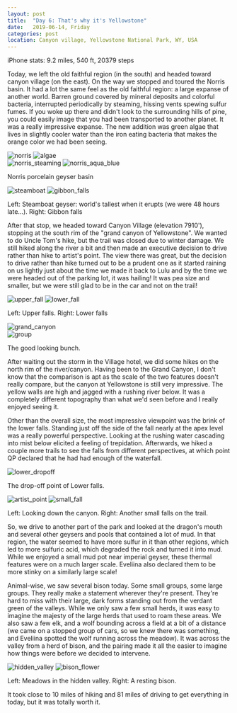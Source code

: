 ```yaml
---
layout: post
title:  "Day 6: That's why it's Yellowstone"
date:   2019-06-14, Friday
categories: post
location: Canyon village, Yellowstone National Park, WY, USA
---
```


iPhone stats: 9.2 miles, 540 ft, 20379 steps

Today, we left the old faithful region (in the south) and headed toward canyon village (on the east). On the way we stopped and toured the Norris basin. It had a lot the same feel as the old faithful region: a large expanse of another world. Barren ground covered by mineral deposits and colorful bacteria, interrupted periodically by steaming, hissing vents spewing sulfur fumes. If you woke up there and didn't look to the surrounding hills of pine, you could easily image that you had been transported to another planet. It was a really impressive expanse. The new addition was green algae that lives in slightly cooler water than the iron eating bacteria that makes the orange color we had been seeing.

<div class="post-image post-image--split">
    <img src="https://lh3.googleusercontent.com/AAyUsYWfB8ZE62oJvtq6bsViNoOvoQ5I0ml1rXvoLcsgjlWyb3YiI4C9H8dB5dtUJ3X-X7TEOVOxQO0xvMNzOVbQ7CIBvh4lhQ0uJYyO3Yedjb8VpkpGQrljtdsOGfc3EdTRuVzI8bRnX490o2fulOcUF5mlEyNiILMvh7qnagJSQ9a8dD1CFt7A9TdjjYa4Q7NvHIgIAwraAaSod9LI1zQBEgVJURg0HgQ1ef1Fa0hV4YSyK88XZnyKJFTiJe8WkN6BgyegzkSk-Y6m5qEQhq4DVkWGGmJYar3DL8jmDR0VLJbTxjcqtIhXdQlQvpzEmjU2HTZLIR-jq3XN6KwrhogtUqaZE_e-mQQB_Z-BhfvNRZNqoAuZ5BXnVBG9IOqB9C6o7ac4kr3sUDsAi-fmgzS3kJtXcZJ3EiJW-O2BbbiFC-i7GMj6dwoft-OIc5-J-nvrVuC5cxpglRVZZW-WVaQM6tUn2ThW5ai1PRdMua0vArvQG5SCTnaE9GJUxwoMFLbFtg1bp8JqeA7w6gDnWiDuxyDmBAovnVgPszPTFUAMj_NRkX0P7dR3En8LbfPy2lfvlYVtH2WgFEhuyloCDkeudokPZpayXLCJ4pbKMRJ22E3pbOAIwFH3T6WWjmxF8E9G_doaIR4H4IXWCjl7kF7ic4og8IRWres7TUsWG6Q3egGs2um1JxQK40NPOS-LVFw4yTp2cLF6JELxESY8M-XSSg=w1878-h1408-no" alt="norris" />
    <img src="https://lh3.googleusercontent.com/Tnkhe0G-iSLVZPfAKF4G8az9FRbp8zit3XlvaJdvUagHdIkudzmQE-DcyNN5ptbrc-SJ7EbIq2fjevJl_aRyrCkvZfCjMNwMvJGTmnlWXuQh0r_m-7X1Wban2Pq02cYxCrzMyRy_6rfL9Rz1WgD6xqV6TKBdi0KJ_kXLrs_Vw_e1rz7_UHb23vTaUxy3yuXmSsyFaYbvbqgxfpTERcyH5u-jYbeP7FfVjcXIt58kIUjdYy3JEHtkha0BPnu0yQ63e5IBVmGv1V_AKb3eHyduc6USsq-k0j2lIi4YHpAzJX8Pa5kG3DxKhzECe9XlpGgF0DprADlsMTs3wxpaCm7_J36LdEhUbCFtk2SsCa6uCyXyJguk_9IbSJ9itAIXbNMfHdde0Wk9U5d-u92XSQSBcdCv_Zv2MY0klKlDg4JYr8lf9g7SxCXA5_46y8i-TSNwjSCm7JCuClpe2dvsSAj6R1LlsNCZaHEOb2Zd8qnCqszJTLub_AKXy9oizWft4Z5P-2y168490jBbnukFl6bGRYhh3iAza8fD4_ZVyOQo7TY5Dzzgvefz0GYNWkf3ea7kLK8CzdzNNuPXRJEFP6y-tBvJWDvLzTGyVY2YoybNMcoyykDuOMmnAvH_DK6YtUJ_bY7FSmAin98aDFJL4vJQv8Dh3aGQDkZZzLMoYFkwKS1lQWMOS3p491w9AxlxxUtRmON69eh56qxUZQZpyEVWVnqMwg=w1878-h1408-no" alt="algae" />
</div>
<div class="post-image post-image--split">
    <img src="https://lh3.googleusercontent.com/IeDRRhyGg6L02EpNWbquclzlBF8cXZ2Z7tAelukwsnPql2Thb53b3ng18Xb2s1i2yB33NP32OVb7b9hdDCoXpZyU4YwsL2KwxGrUDw30-OLfHdCsjKVvNkTUA1cY2zcGcL7EhedxO8g4r95gFGhiKGtVyNiOwa__bWr1e4YVNOGAw0FfDROCom9CrGY59G-TuOZNbYr17lzyrDkgtUUZRYiBEljqIr2yisu68kC30wFDnP4QKdGjOXjtkt0mwxH92qvSPyhJFWLaJLcbOYaKi-Luc3-aNL6LDR2nEThuj3LILtyywy2OoaZRNnrOvgf2foE9aLSH6igiQoqwvihXHb8SC8CPDwxcdxAc2eOBuOazOGD4TP3xAtk9eI_CIoGp0i63j0vLyVZqyeZrq8uYORtUE2I6IoIWrdhLXSMAehmEpRtaARs-CS2sRL_ntDAmQuNWXAtHMg8XFghcOcLT9ADGwTFrpkQZtrgHR-fhWZowTcTmEVUVhWSwttqvpzWKDbkOLjF6P4rec5ukZ8xC2Gc4UA_HQUIrGXb3LivFGbh57p_2jVbti7tDBQ0OjBGFE8184jWkSTJ8LOMWSWVulGI1wJcSTY5MtqFihcsYGGH1zT-A3aU7y4vMyH5Ri4d9ABeV_8Q-BJcMZGNJM-ruEMLe-e4JXjJOJDNMZwgLdv8u3phW6OnGKtyTbJXJbwJav0AS1kYAnXEKxDSjfj_jmZsf=w2114-h1408-no" alt="norris_steaming" />
    <img src="https://lh3.googleusercontent.com/SzRLlgW6UdC_G1M4F5j6Txjpn2rmSbsqXZ9OLpWO2ccNlmbQxJLfrmXJrnoRTuo_4Rc7Kmyhgh5AYvnrd9VNxbjex7IXbi1tL07sPdcRBTRLWLWO3sXwaIfqbstJM1sjtuxY0-9rrIp9tadrMRH8o4lV2AvH2sZh-jhlbpOE10vzCkZSKBgf3wgfoU1DZZg6_HzrYmnKSgRKF0lfPZcZRccJfXdK72UY5jsF0etfhfRHyDDG7qWNw_kwNSXl0bnMxCHld_QA7s2swX7ziTJSwoh9_a385Lz6SmzZ_RjNncWXV1emwyR6yApPnHdir3QopV9EvOaw71q0S_b86lU0BCcX-K9dfmY20OWDwumLk8_BXkK6hAl3NCOjLMBSQdhc2wczEI2ZyHrZ4098cACv2Z3LbK5_kSYQ1FHy7V047HwjiV_icI_Qbz0czKEXfLDfyt73IFB4rRV2JZuTRZlzh3wW852GcWSjOQqnMVq0fO7SYdMgLyzVlXqhld9gvVlakuBXFBzrzXSSlAXdSiO5wefSZGAbrL58lz2EoD3ZWNM6dDRecw9KRuBgk1BekVQSgbLhEK-WUQO_jjDAEo0x_5zGwPBnmaUJG2SvpKecn7ulzEYCF8waSredsQsF9CU1KvL442iz6B1fkzgRdtcf3_AWXMLEOvbPH9xhB65bc4oKY5PP_Hi3Gnc_jnozyAc5cItAzbqLJvi129O4aMlg9jkx=w2114-h1408-no" alt="norris_aqua_blue" />
    <p class="post-image-caption"> Norris porcelain geyser basin </p>
</div>
<div class="post-image post-image--split">
    <img src="https://lh3.googleusercontent.com/cdajBroB5V2HS6HZ5MWvdevU9PbjBlvapseegMEPgZAt1XDZZ9AadjsxGYYOrQ4EKfrOf2N4L_N6l4HYW3KNdPwPcAWcXG6O385uNM6OMiI161JEylHuFtpuuG_ATQ5rwMRltlZuEkePpaW5BCx6bvXM-0AGAUuLGCs9zLNYF_fWa77YlzjRaBkCTHaWp49E5LEWzy62VIVB1hi2T5tjaZe4RZeOpuusGCpvfZ-P73TDbUBVqpb0XX0N3QQC1osty5qCFbPGrqZ00VID53YrwPDJNQ0sGLAhnI_cQw1drtA6dpeFJAHxBGw4vv1zHDkHuCSk8wmBaEgS4F1GKH3KE0gab5vKoNYOzGquOik8iSwDFGTPhaMgIglqwya70bwa15qaCWjTogFUx1JDoxkY9Ekhi422Ne2uug13CTb_twmwN1kbplX74Eg3N6dO6RgAbRZL-4uIpzlC2K2yE7VTPfxAbrPtNAMGcp-ChLChOQ6Q0gcHdQ-f58mEO7whRokMmAOxzi-L8DCEHe_Ga4cgrs6X_pLzdNMeCsXCSmdHCBPVUoCPIfPMlhSgTszHOL_PFaYaW_6uMsGZ_VMO76VvxBn7Ae3GFkkcwRxqUM-ag8CAC93H4oX-ZlscBLBHa3fFpctgHMA1ZOdiD6CZ6FLwEL9rtivcTNAT2MuQbiEy9DNuv6vWRPPGn0tyjxcbLidjrykawne8F89cbPOdYQrz89vWhA=w2114-h1408-no" alt="steamboat" />
    <img src="https://lh3.googleusercontent.com/o-dJ57zGMg7rSpvl0Dg1PdqWMUxpFo4lDp6QPissu7WuO1yXA6QSMAOiendP3rE5okU-33iHnfXnGasrCqTQWAuH2ATgJORjn8qQaYIry2NrcTYM6a38VGP5xni9kytQVKSPo1pnCBYpsXb8DcQdzDy2uTwiGnXS7AgRl6CK7YEYc1ooZsVv1Lk0dXggGZcrC3L9Z-HSImGfpicsq2gs2CEGbiBhNmDxS-PsIZ4HyQbGipMomt-oly9bcN_5K3oyfIJYzv15bXLP5ZogdGdl2yO9HMWbPwfMJNXB8GHhD6BZ6DrRLehgZvDRGqHehpm6vm8HUWfSepCKNhzGw-DVjxXD94njTWeIwnGKDV1fXVRzWHF5nP20F-pxHQI8d9q-cegR9jzeM43qDGfTsw2LYQIg0WPXR_oH1_ht8r09bjNsfazpB1-dAPd_yBsUR5gN9i7JUEE2APlPGOHYuZ6V9tZbrPIdLdPiG3oQ0lixLzh0csFprVsyenRZ6F2AzVV6iwEFsxJDa_rPHQR5rHNybHGHZfxtIe6LEy6RwhiBDkRraFQfnEXC0jFi92Ms68YNxdTl9Jv4vu_uIy3ncQ5zBMPHwq8uwG8JtHomCwimCyRbUeVGYR146i8XB2gRc3aLNzut4z2leFfeYXG_pCBr-KnrwG6cOejOcZRy6lV4tI-GZNArsFy1lskMgbDyKCCLmvbQfEoVWX2nSITbwnLFqBprDA=w2114-h1408-no" alt="gibbon_falls" />
    <p class="post-image-caption"> Left: Steamboat geyser: world's tallest when it erupts (we were 48 hours late...). Right: Gibbon falls </p>
</div>

After that stop, we headed toward Canyon Village (elevation 7910'), stopping at the south rim of the "grand canyon of Yellowstone". We wanted to do Uncle Tom's hike, but the trail was closed due to winter damage. We still hiked along the river a bit and then made an executive decision to drive rather than hike to artist's point. The view there was great, but the decision to drive rather than hike turned out to be a prudent one as it started raining on us lightly just about the time we made it back to Lulu and by the time we were headed out of the parking lot, it was hailing! It was pea size and smaller, but we were still glad to be in the car and not on the trail!

<div class="post-image post-image--split">
    <img src="https://lh3.googleusercontent.com/MEKVgIH-pf2ivkWHkXUEZUg8Q-Uc8QcPUw9fh7Th2AX73SQaHi1DWeXY9JWUpQuf87SbofSuY1W6oxRFTq5PnMlDn8bXO3a6RODDjoB2pxSYJ2hJkiGMtJ5G91gD_H92Gm3U5ovIUeraOM4Ep398jvakEwcYlXFsTopwThfB_oXaPMqDO70bRn_74mqKOKMm63VOv1V5xX4KUNezV2fFYK_ejMFJWeeuWbJCMG1QgJ2zU7EvNkx92y5xGDLWo7MGloykM88QIwDOVUzQz7KB-5oCNoDcW0N4bckGWldDNlAcYFESE-aDQkH3lqHd4wZ0TIH0jftnQYDrq97HgmD7pzlp-6ayXX0GSwt3x4c_6eOcEcznyj7-kqBUANcdtuEB4ZvIQXhaV5dpCdYJkqSiJp8VSzr4y6NrDc9h-X6FSO3CHPyfzApaJFsJZ3Z4IkCPtmFRnr1_KQYFvFDTOQkRHeeSEMwBBbEY753t68xjA5L_7uPc2s1JIv_hORTi9SbYC0HIN4w9VA3hHVlI9xlHkPgryaCQhz1DkogMZCL22S84vQpjTj_L4hNeVp24G-AohdDZDMyrPrGh14AjThTxtxodnD0Ozg3eAaz6qezQA4hCd6Kd_PGfNBQBEPxjziFpJ_7MOiUEUBVpyVYIwRgQ5VNeATtHmSAWGs8A_WgzYf3bkVDe1LG4_XWTchO3y_yCrmE5ooJWzSW7UdVK4303ZjX0hA=w940-h1408-no" alt="upper_fall" />
    <img src="https://lh3.googleusercontent.com/1BpyZ_Z2LxA2e3kZtU2CTVikQKJUm-DlVm-NJuSK5nBdeRvPqqyJwaAlNQBYGHovTKb0O2-pGpMf_uVFNqIMjmHb1qBqBdKyfO3WIRrQZg2u8QWl8PD7vAHTtkghvnmfBG4LNKuX60nHxRCyf7tSM_n3QnaReVo7ZiAIT6LQ8bCybf3NFOCODhJja8cRZPwB4hrCNqQuqf78qLOfQgfMFGsGfLfEbA8WQlx4VMP9pDEolck7drHig1KqnmUDGnTdVV_oWOye5Ide1IofN0FNk4TA8ysimVtJK9aVvKNZLao3pClBbmdrx-98PMZUEimCVG8naKrV7XyDIpYu5VqKzbk4luYrxPWuwmx4Xbelh8lFzNvqbYKksd52vD5eR3KNJ0w1lR4Zhnkt867bRe7sfGnkdcADVU08rwd8wTkidU0oYEsjsoUGVo1x0h4i0E8_LnJNprA7zABmfh45npPcR6Wr-gKOm3NEtAd1yIleXf_dxHX6iQEMJurmUf9CZPWPueZko3SnBIGOFaMcKx2-kQpBnMSjQWjt3JP89gx7BSnQ6pUQiDXCHuu_cY0xMtmgu-Iq7Vf3fmvnJDJGZiB3cNugeCay4DReBSnyatQR6P8pCImRso5yzgsxdAZ8YINcelqAXxa3Hyt7GUfnyPExENteQGbVaFqYtnl-UJw5WOXlh2U29wnLKnMc5OC3SSbVSFdeYsTUo4HZb8y6aq5FrJD1qQ=w940-h1408-no" alt="lower_fall" />
    <p class="post-image-caption"> Left: Upper falls. Right: Lower falls </p>
</div>
<div class="post-image">
  <img src="https://lh3.googleusercontent.com/OMKM3D5wFohuiKtj-HEO2fktYbkYs7-G6wbypYl1FdeC8eIyD4n6VEE8aWJGG8-t_t2cuMDehwsUjPh4CFF_SxBrlnf2TiPiYxI7QiUWuP31elevyYEyxn0Iyrx4N8W1vP1ENAfkFGw7iVRdNUy5TKpnPgiEU2U0sn0gUkVYF9G9DpLedLLoPr2lHuDPhfIwTTGpa3KI5plgDMKKI0eHJx68WrjssR3AUiOrMNwD8s3DCEX4k8VbIOg35M6Uzm6ZGaiOxt90QewonwlssNf1W08Z3b4tdBPzaWv3tItzVOdAf2-1DrG3fNCrJ6zY9HfS7sIWHrWCjdWdqiWPSbnTLI7NBzU7ycC-fONJvIWGqDjsTxYEsPs2UHxiYp7v3m2DIotRRnb5-Q-JdL25vkzHzW38V8t5aC6nb7moqMIlvEu47dHIw5LUSEBq-hyxzdDLW9j2YKrS5yKLuQIsoMM6U0YkF7hP4134Gsk2O2meNdC3cbn59HfyxNWMCpWPXA1AUtY2eRCbYxbKOctlgrdoa-Or_zDQde3nWyf7XaYKrUE8nHsMMhTOjviNCmrdgTgU_H3HAHjsTLwoMrrVK8LhwsD6FyDEOQn1YAMiVytH22vwpeulps4Ll09a2DWVGvx2lC_JMmCJSYWztUzm3DTYI_HLt7VB51mx-qcD0PO5v062WSQFzkAPXt8gK1WlvT6-liJbGSWPka_ZUBIr7K7Ack3K=w2114-h1408-no" alt="grand_canyon" />
</div>
<div class="post-image">
  <img src="https://lh3.googleusercontent.com/H32OgNMOKMBRWoGpCOQiT1MF52ZuSRXYhBVzJw8aKa2a96INNZjlEQ50kr8rlIjp0x6DZ1JlwTXainKyD-7-880ouUw1fjVt_ZhZcV5xppT9nQ8iRTUBMY7mdywrM3OYDL4fpwh3HPQSTnCSTPMfqo8QsWXTpYgWsseG4OzgiB0tD1edm4pYNOzABFk8V05ThFjj1IUinfYOjJisxLip4j4oB4PBMUeQZEY8vkE3Y24YoDUsl1UyqAapqXDH4hIFF0BLwXeKziHiV_YmpHBIKbnTEGOKOOVbVdmNN2GYYOoJFXDpzGGfRK3fHSldL5LgKpk_K9uY_iPREa-TRdoBsCbG-pMoZp32QD_zWQYQifN5DyEpUpfhDkFCGebLoRRcWjJyQUAJ_z5OOOgEsNUbnNaThEdTMfY2dcPdgFxhGXQDwy99QTfcHpChItw_nsfXMDPs1TjsdOw8AEupxDu-FlVFrK62laJINL7taU7z4gO-LQuvDogp34225OXwGVrQPCFWpKeltnBV6ML96yconT-d3q74JYnj_E6MktgMp_y8Ow9EKGE_TeoLmrm4Zu_3VZomwD7Gep2xtLjZkvupgakwiMmZRvs4ZkixxVf-4Ee7rzd16fwyEHn3dW1RolWlqGJjKD-DtKsgxkqvkEoP0LwqvNMEOdzOT4ouLTNT8KPBpZKUe4XzBxcwtCjsP2IOpzHKvHEKnXqdsfQlahNQu5KTfA=w1878-h1408-no" alt="group" />
  <p class="post-image-caption"> The good looking bunch. </p>
</div>
 
After waiting out the storm in the Village hotel, we did some hikes on the north rim of the river/canyon. Having been to the Grand Canyon, I don't know that the comparison is apt as the scale of the two features doesn't really compare, but the canyon at Yellowstone is still very impressive. The yellow walls are high and jagged with a rushing river below. It was a completely different topography than what we'd seen before and I really enjoyed seeing it. 

Other than the overall size, the most impressive viewpoint was the brink of the lower falls. Standing just off the side of the fall nearly at the apex level was a really powerful perspective. Looking at the rushing water cascading into mist below elicited a feeling of trepidation. Afterwards, we hiked a couple more trails to see the falls from different perspectives, at which point QP declared that he had had enough of the waterfall.

<div class="post-image">
  <img src="https://lh3.googleusercontent.com/7xFdN5VUWcv4Mgms21fusxGFhT9a_TW24zpTWreU1Mwkx8ITLCZVBu7NmwUAMEuNLd61irv5jK1bJdUIqtl9KkjsEq-oTkfFrNJYm6G1-rAEJtYj2A2lmkiqJXpgxSuqQ3aGuXI2RMzuwmT0N1-pcOzhE0YVSJjj50ACKwl1Cd_xiEAo5bQ-e_Gm4jm_9bc832KTFeaHkXbocW-bqKRY39xMKa36JBxbSfujcU32F1egq6yD49ZV2dQV2Mo40aSsA1csyf1KGk1Xbk7JloebxEF4T-aAhPdpVg-5DLOlowblrlRAp4ihwJ8HEk25gh06JFf31v4Dhb7Y8bmXa49sKNxziaTtItGFky94TGIkg3zWYiKI2D0_hY0iD4LHdlavFvhBZWlzS794YdwVK-PTBzfA942dA8hdZKLMt8sPFEiCjkiMhS0JV6jXCE6b-8zIJWwyeAaA8ks_sSssjAmPq_gZxdvyQM-3nU1NgooMFvSn7reRMOIC-GriHfLiZSgRW2kslZwRZz5hoQqBO3U3ZiSHzBurCasZX4aA68wAW0T2W7eEutuGCF1LwzMPo904aE2rIyspHUGrWQYpnI4BeFKtwng0eTwM-JU6xCgbsxqOv6uxZSCwVbWoJL_RIZwsGgFDNgxclTUQr4EDvt6oHmVVA0AOU2COrhYUcfz4l9fciej01BbgK0ul_IZXPxuFhTuL1eRURCGq1N3vAyEwdXLGRg=w2160-h842-no" alt="lower_dropoff" />
  <p class="post-image-caption"> The drop-off point of Lower falls. </p>
</div>
<div class="post-image post-image--split">
    <img src="https://lh3.googleusercontent.com/4v0xteg3wAQk-4lZz5ZqTCCkprNrwFo3jhsEoSEx02Lc0UtNpiJ_pwoHQVFzNR8OsYiP_yKH3exPHwtT7Q9vxiRfOuhKE3FzgElwjoLMbkkOJxbp4dkPG8rx8hkWjOblQ3G66zEXNqHwgExIJtgn6mRxJYD6vFSG6sXqps7TPiDPJYnBA9FS6ffp8ExBsWcIqme5NFP64y1i3s5yWIcz0MQZVeMSIL91meqaQEIFVsRwBXmBV1U22CuB0rlaLl37SxdY64tdy1m1PU4tfQF0moDzsemEH3x5CoRhQr7YOoPtfuVH0w12B1Pur9J215A2tFYn8gf72TPDyuVvsYn9NVVgyPl1IKn2hfxjEqop2yUHdwyAbNaCEHBzMNu6AJqWjOtJiCzMi757_LBX7Cq6B8El_V_s31zDhxwCdFp9cWDVdPHRsH4LBS4u5tC436hy3qWyJ5d1EwhSYU-0qPdkWdljH3CY66H2e7O3DVRMBdKfeS2T_hgwG2D5Ux_BNqp7HEEEHP6hLFzDcrhr600UK8o0NdQPNxwJA0ajPV5DE-fCnWdTfdDJsDYrsC_sZTBlQRw_rFldnVqZbrAuXC63T2_C4Nrdcev5vztnC1FmPItJHrKK3j6WbJMdRh70Z38Uxax6U3gU9FPQtiCjBNA8mp1wSMolXsOj0Coz8YxBeonwpNKxwdToi1gGptFbew_6QN4W9SCSH3W0XA8qI4p6_b3mgQ=w1056-h1408-no" alt="artist_point" />
    <img src="https://lh3.googleusercontent.com/4zIA5k58ftNW0VD4BEx2j24DYBNAl5iwp1a8v-rROIwbRf1Iz9KjqTC3OeEv4Yp6wQ6N2DFKcH0sO_SwRD2YN-nHBcTcPOVm0Kbrf6sMq7xmkRRShKCBy6wuuspBLlUYXezQspu2GnqOTAAh7K0rfx1sOR4-v8ozAcFT7_-fPz24sqrnteWSAJ7Rr9OxkbTVq7KAPO69BfWR-afxHQiZWYjfCL33CRYZ8-rPIDvXutuYXnTUmbDUBuafhZvw77FFTc61P1IVKL3HBnbCgkMd02-TD4pFevtDBGK3vOLWxPFUaFnAINAXR83ZYgXvCugLr77t_vfEZfmOnD0nNFDvQX1OnabO-AKGJ-aaqV0Wh8LIbI8jxe187IINwJMnQGFZxcIwXE79qmlY2MEjhzLm5qUHJ4KhdYbFwOWe_Fzay3fzFGv9_l49uHHa68vj0-B3TuHllCdR_iyY7QGJW52TW3xJJsFDKrpfo1xVwoIYBpWEWlD7L_jROzSI35Yt4QwYtGKJ6XGKvxGavu64a4ZaUaMIgVOaJSjZqZNsPpQuHYaO2DADVW2Go42DM2xrYYVO3Be5MC8XZTzevoMs8Y_UpScCHSzurhgSi1TVAXJlURFIgNrwIHVs_ikXcNm4y9Cm9Cdbp-y1CzVk3BmIDv7P3jql2AijdUrz-YFnW29YZcFJczzaoJf7JKq8k0WJqpoWdedtMwck0YULb_X6leceMR-QCA=w1056-h1408-no" alt="small_fall" />
  <p class="post-image-caption"> Left: Looking down the canyon. Right: Another small falls on the trail. </p>
</div>

So, we drive to another part of the park and looked at the dragon's mouth and several other geysers and pools that contained a lot of mud. In that region, the water seemed to have more sulfur in it than other regions, which led to more sulfuric acid, which degraded the rock and turned it into mud. While we enjoyed a small mud pot near imperial geyser, these thermal features were on a much larger scale. Eveliina also declared them to be more stinky on a similarly large scale!

Animal-wise, we saw several bison today. Some small groups, some large groups. They really make a statement wherever they're present. They're hard to miss with their large, dark forms standing out from the verdant green of the valleys. While we only saw a few small herds, it was easy to imagine the majesty of the large herds that used to roam these areas. We also saw a few elk, and a wolf bounding across a field at a bit of a distance (we came on a stopped group of cars, so we knew there was something, and Eveliina spotted the wolf running across the meadow). It was across the valley from a herd of bison, and the pairing made it all the easier to imagine how things were before we decided to intervene. 

<div class="post-image post-image--split">
    <img src="https://lh3.googleusercontent.com/dBIB_GZBwSTi5VbrQuxfYswU4e7MdP1BXkc3YQBO5aMoKmSWKnY-pJxRpp39KgYs42jMVGdmRUIFl2GNH13BthsVVvN3ppEdnqBVB8G9GRv83yEeV2JzH7Ns7LEw4DEqB7jwPD60QCT-b3zrfniaElDp5qLtqZceIzMIHRdI7ks47ncjP4CfDqLYeiiObqQ0JUV2V7HbDgqMRFhjTypDv3xK7G_Eu7NHsJUc2EsWf3MzhXHAzQU0wUNyDLShRAAEjOVWPF2nuUBg79RWU0A7zdBZBHV4KfGd2CuiVSPHS1etcZDZau94nPgtq_SkEI0LAA6meVSt_u8Va_rUOipO69sMmIwD-tMFFg1Ahrx0DMBk-SEyiInoZVaL8pIeOLpg8ZjAY7r5GkxcjJUVajWjxFVfxVXya-ZKuwA8AGQgQzb3ybLMi3PfFn-VE6b8NtNPlGjdxifCYt2aeiOib8fmpr69o2ClO0nqR-_u8eT3tXCRq_gxpyXbzcP5aT3o7nMUzaNZpilI7VZejehCrZfYt2F5RDHXoQ2DObGd2RGcASN-jynae77kFVnaJztwOWtVD3B5bDilQA9SR_a2MyUUjMv699kqZTjvC3cIIjf58zNpBR1JV3qp36zbtuEh0qIzbG-jbjXpR-qfmreiwTseEjnbqquTYxoFYs2uayEnZ_J8Mxw8dwmpu63OTudmzW7dzxcozQsss1UEJI5K-L1PZFthTQ=w2114-h1408-no" alt="hidden_valley" />
    <img src="https://lh3.googleusercontent.com/pvRrLqGycMThYCV0fG0ELs6UWUnhg7UxwJQobIXo_Ax2SFJq2IuFTiowcS-5JPc6zwwoeYFdDnmT6RcK6jYUsHrvpC2TKd1jeP7ceZG6Co3j_iwZKP9kykzv8T1yZeCG2LEsHOkcFPGO0_7BnqutqSwRDw2wwAd_WJyC9fAQgijwJ-gALls5-X7eFC_3KCN9IL8wfFdEe9fiApOg-V8tyOIIvmG0tVHx3X2mjUQgMoknbVRy5TMkZwsOa-PNml3Cx4NVnsUIRSs-Vf-j4LfadeXgXBIzPyoIWzN50Ygbjxlml2-PtJuOhAI_mIcqKR9h_QLNqnvcNk-KZuTFxaZ2Q5ncNwqMQv98Ay9bpVQ76jERWc-xIclDibUmILMJsTQywhClf3yvaZiOEEjdM5-i4zkSCl23S-Z3sLHSAV1_WTbcGc9ZBVzcr7kXVWsyHNwsABTm_GhLmr0d9oWSfgHiHSdENf3sK98Nqe2G0mxEbbBzWJDgUn3N2tTW6INdwZfHnxnmowDVgMRlNGvBj1Q2MM0sXk27Aka5vmIM9cpjXm4Eknfgwkuh0ExG2MqeL3yTHv1_CabiVuJ1BvJyiunl2fVIYRy6hbAWyBBDabn-x8CiaRGtoCd-UegtWtK_c48Z2cvZbZffgNOYuBPuXf5FnFEyvnKC4iJpWIFseaZFNPGkLr6Widifj3ic32D6sgY0U12oFBf_b-emnAXLv1Qnedm-uA=w2114-h1408-no" alt="bison_flower" />
    <p class="post-image-caption"> Left: Meadows in the hidden valley. Right: A resting bison. </p>
</div>

It took close to 10 miles of hiking and 81 miles of driving to get everything in today, but it was totally worth it.
 
